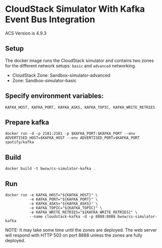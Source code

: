 # CloudStack Simulator With Kafka Event Bus Integration

ACS Version is 4.9.3

## Setup

The docker image runs the CloudStack simulator and contains two zones for the different network setups: `basic` and `advanced` networking.

* CloudStack Zone: Sandbox-simulator-advanced
* Zone: Sandbox-simulator-basic

## Specify environment variables:
    KAFKA_HOST, KAFKA_PORT, KAFKA_ASKS, KAFKA_TOPIC, KAFKA_WRITE_RETRIES

## Prepare kafka
    docker run -d -p 2181:2181 -p $KAFKA_PORT:$KAFKA_PORT --env ADVERTISED_HOST=$KAFKA_HOST --env ADVERTISED_PORT=$KAFKA_PORT spotify/kafka

## Build

    docker build -t bwsw/cs-simulator-kafka .

## Run

    docker run -e KAFKA_HOST="${KAFKA_HOST}" \
               -e KAFKA_PORT="${KAFKA_PORT}" \
               -e KAFKA_ASKS="${KAFKA_ASKS}" \
               -e KAFKA_TOPIC="${KAFKA_TOPIC}" \
               -e KAFKA_WRITE_RETRIES="${KAFKA_WRITE_RETRIES}" \
               --name cloudstack-kafka -d -p 8888:8888 bwsw/cs-simulator-kafka

NOTE: It may take some time until the zones are deployed. The web server will respond with HTTP 503 on port 8888 unless the zones are fully deployed.
